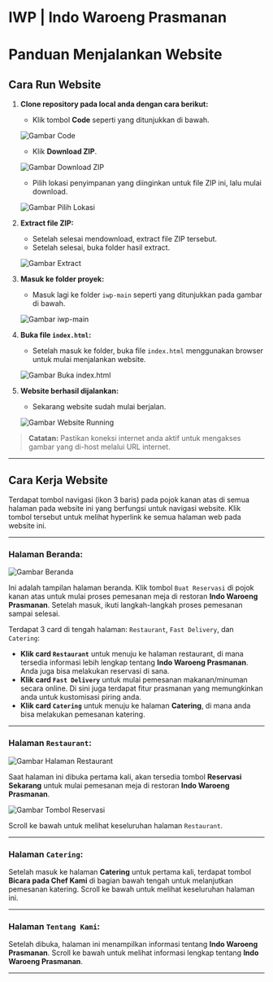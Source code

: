 # IWP | Indo Waroeng Prasmanan 
# Panduan Menjalankan Website

## Cara Run Website

1. **Clone repository pada local anda dengan cara berikut:**
   - Klik tombol **Code** seperti yang ditunjukkan di bawah.
   
   ![Gambar Code](#) <!-- Tambahkan link gambar di sini -->
   
   - Klik **Download ZIP**.

   ![Gambar Download ZIP](#)

   - Pilih lokasi penyimpanan yang diinginkan untuk file ZIP ini, lalu mulai download.

   ![Gambar Pilih Lokasi](#)

2. **Extract file ZIP:**
   - Setelah selesai mendownload, extract file ZIP tersebut.
   - Setelah selesai, buka folder hasil extract.

   ![Gambar Extract](#)

3. **Masuk ke folder proyek:**
   - Masuk lagi ke folder `iwp-main` seperti yang ditunjukkan pada gambar di bawah.

   ![Gambar iwp-main](#)

4. **Buka file `index.html`:**
   - Setelah masuk ke folder, buka file `index.html` menggunakan browser untuk mulai menjalankan website.

   ![Gambar Buka index.html](#)

5. **Website berhasil dijalankan:**
   - Sekarang website sudah mulai berjalan.

   ![Gambar Website Running](#)

> **Catatan:**
> Pastikan koneksi internet anda aktif untuk mengakses gambar yang di-host melalui URL internet.

---

## Cara Kerja Website

Terdapat tombol navigasi (ikon 3 baris) pada pojok kanan atas di semua halaman pada website ini yang berfungsi untuk navigasi website. Klik tombol tersebut untuk melihat hyperlink ke semua halaman web pada website ini.

---

### Halaman Beranda:
![Gambar Beranda](#)

Ini adalah tampilan halaman beranda. Klik tombol `Buat Reservasi` di pojok kanan atas untuk mulai proses pemesanan meja di restoran **Indo Waroeng Prasmanan**. Setelah masuk, ikuti langkah-langkah proses pemesanan sampai selesai. 

Terdapat 3 card di tengah halaman: `Restaurant`, `Fast Delivery`, dan `Catering`:
- **Klik card `Restaurant`** untuk menuju ke halaman restaurant, di mana tersedia informasi lebih lengkap tentang **Indo Waroeng Prasmanan**. Anda juga bisa melakukan reservasi di sana.
- **Klik card `Fast Delivery`** untuk mulai pemesanan makanan/minuman secara online. Di sini juga terdapat fitur prasmanan yang memungkinkan anda untuk kustomisasi piring anda.
- **Klik card `Catering`** untuk menuju ke halaman **Catering**, di mana anda bisa melakukan pemesanan katering.

---

### Halaman `Restaurant`:
![Gambar Halaman Restaurant](#)

Saat halaman ini dibuka pertama kali, akan tersedia tombol **Reservasi Sekarang** untuk mulai pemesanan meja di restoran **Indo Waroeng Prasmanan**.

![Gambar Tombol Reservasi](#)

Scroll ke bawah untuk melihat keseluruhan halaman `Restaurant`.

---

### Halaman `Catering`:
Setelah masuk ke halaman **Catering** untuk pertama kali, terdapat tombol **Bicara pada Chef Kami** di bagian bawah tengah untuk melanjutkan pemesanan katering. Scroll ke bawah untuk melihat keseluruhan halaman ini.

---

### Halaman `Tentang Kami`:
Setelah dibuka, halaman ini menampilkan informasi tentang **Indo Waroeng Prasmanan**. Scroll ke bawah untuk melihat informasi lengkap tentang **Indo Waroeng Prasmanan**.

---


